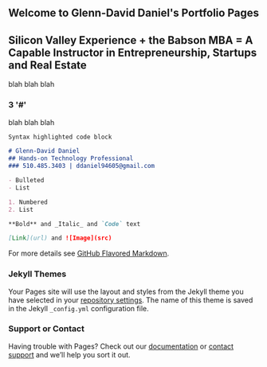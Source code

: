 ## Welcome to Glenn-David Daniel's Portfolio Pages

## Silicon Valley Experience + the Babson MBA = A Capable Instructor in Entrepreneurship, Startups and Real Estate

blah blah blah

### 3 '#'

blah blah blah

```markdown
Syntax highlighted code block

# Glenn-David Daniel
## Hands-on Technology Professional
### 510.485.3403 | ddaniel94605@gmail.com

- Bulleted
- List

1. Numbered
2. List

**Bold** and _Italic_ and `Code` text

[Link](url) and ![Image](src)
```

For more details see [GitHub Flavored Markdown](https://guides.github.com/features/mastering-markdown/).

### Jekyll Themes

Your Pages site will use the layout and styles from the Jekyll theme you have selected in your [repository settings](https://github.com/d2rd/glenn-david/settings). The name of this theme is saved in the Jekyll `_config.yml` configuration file.

### Support or Contact

Having trouble with Pages? Check out our [documentation](https://docs.github.com/categories/github-pages-basics/) or [contact support](https://support.github.com/contact) and we’ll help you sort it out.
